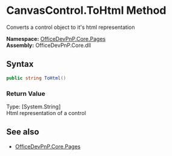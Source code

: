 # CanvasControl.ToHtml Method  
Converts a control object to it's html representation  

**Namespace:** [OfficeDevPnP.Core.Pages](OfficeDevPnP.Core.Pages.md)  
**Assembly:** OfficeDevPnP.Core.dll  
## Syntax
```C#
public string ToHtml()
```
### Return Value
Type: [System.String]  
Html representation of a control

## See also
- [OfficeDevPnP.Core.Pages](OfficeDevPnP.Core.Pages.md)
